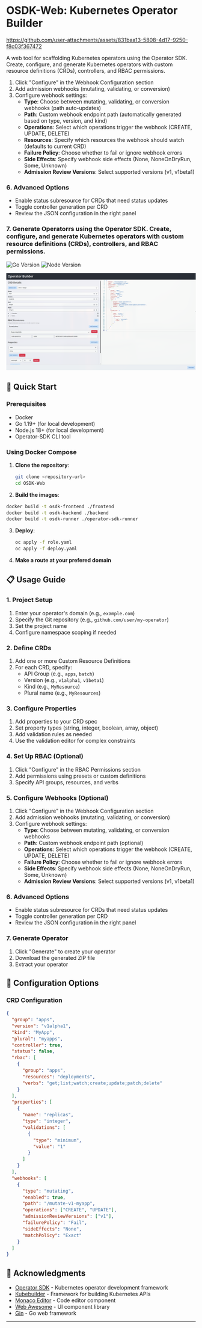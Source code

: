 # OSDK-Web: Kubernetes Operator Builder
https://github.com/user-attachments/assets/831baa13-5808-4d17-9250-f8c03f367472

A web tool for scaffolding Kubernetes operators using the Operator SDK. Create, configure, and generate Kubernetes operators with custom resource definitions (CRDs), controllers, and RBAC permissions.

1. Click "Configure" in the Webhook Configuration section
2. Add admission webhooks (mutating, validating, or conversion)
3. Configure webhook settings:
   - **Type**: Choose between mutating, validating, or conversion webhooks (path auto-updates)
   - **Path**: Custom webhook endpoint path (automatically generated based on type, version, and kind)
   - **Operations**: Select which operations trigger the webhook (CREATE, UPDATE, DELETE)
   - **Resources**: Specify which resources the webhook should watch (defaults to current CRD)
   - **Failure Policy**: Choose whether to fail or ignore webhook errors
   - **Side Effects**: Specify webhook side effects (None, NoneOnDryRun, Some, Unknown)
   - **Admission Review Versions**: Select supported versions (v1, v1beta1)

### 6. Advanced Options
- Enable status subresource for CRDs that need status updates
- Toggle controller generation per CRD
- Review the JSON configuration in the right panel

### 7. Generate Operatorrs using the Operator SDK. Create, configure, and generate Kubernetes operators with custom resource definitions (CRDs), controllers, and RBAC permissions.

![Go Version](https://img.shields.io/badge/go-1.19+-blue.svg)
![Node Version](https://img.shields.io/badge/node-18+-green.svg)


![OSDK-Web Screenshot](./screenshot.jpg)

## 🚀 Quick Start

### Prerequisites
- Docker
- Go 1.19+ (for local development)
- Node.js 18+ (for local development)
- Operator-SDK CLI tool

### Using Docker Compose

1. **Clone the repository**:
   ```bash
   git clone <repository-url>
   cd OSDK-Web
   ```

2. **Build the images**:
```bash
docker build -t osdk-frontend ./frontend
docker build -t osdk-backend ./backend
docker build -t osdk-runner ./operator-sdk-runner
```

3. **Deploy**:
   ```bash
   oc apply -f role.yaml
   oc apply -f deploy.yaml
   ```

4. **Make a route at your prefered domain**


## 📋 Usage Guide

### 1. Project Setup
1. Enter your operator's domain (e.g., `example.com`)
2. Specify the Git repository (e.g., `github.com/user/my-operator`)
3. Set the project name
4. Configure namespace scoping if needed

### 2. Define CRDs
1. Add one or more Custom Resource Definitions
2. For each CRD, specify:
   - API Group (e.g., `apps`, `batch`)
   - Version (e.g., `v1alpha1`, `v1beta1`)
   - Kind (e.g., `MyResource`)
   - Plural name (e.g., `MyResources`)

### 3. Configure Properties
1. Add properties to your CRD spec
2. Set property types (string, integer, boolean, array, object)
3. Add validation rules as needed
4. Use the validation editor for complex constraints

### 4. Set Up RBAC (Optional)
1. Click "Configure" in the RBAC Permissions section
2. Add permissions using presets or custom definitions
3. Specify API groups, resources, and verbs

### 5. Configure Webhooks (Optional)
1. Click "Configure" in the Webhook Configuration section
2. Add admission webhooks (mutating, validating, or conversion)
3. Configure webhook settings:
   - **Type**: Choose between mutating, validating, or conversion webhooks
   - **Path**: Custom webhook endpoint path (optional)
   - **Operations**: Select which operations trigger the webhook (CREATE, UPDATE, DELETE)
   - **Failure Policy**: Choose whether to fail or ignore webhook errors
   - **Side Effects**: Specify webhook side effects (None, NoneOnDryRun, Some, Unknown)
   - **Admission Review Versions**: Select supported versions (v1, v1beta1)

### 6. Advanced Options
- Enable status subresource for CRDs that need status updates
- Toggle controller generation per CRD
- Review the JSON configuration in the right panel

### 7. Generate Operator
1. Click "Generate" to create your operator
3. Download the generated ZIP file
4. Extract your operator

## 🔧 Configuration Options

### CRD Configuration
```json
{
  "group": "apps",
  "version": "v1alpha1", 
  "kind": "MyApp",
  "plural": "myapps",
  "controller": true,
  "status": false,
  "rbac": [
    {
      "group": "apps",
      "resources": "deployments", 
      "verbs": "get;list;watch;create;update;patch;delete"
    }
  ],
  "properties": [
    {
      "name": "replicas",
      "type": "integer",
      "validations": [
        {
          "type": "minimum",
          "value": "1"
        }
      ]
    }
  ],
  "webhooks": [
    {
      "type": "mutating",
      "enabled": true,
      "path": "/mutate-v1-myapp",
      "operations": ["CREATE", "UPDATE"],
      "admissionReviewVersions": ["v1"],
      "failurePolicy": "Fail",
      "sideEffects": "None",
      "matchPolicy": "Exact"
    }
  ]
}
```

## 🙏 Acknowledgments

- [Operator SDK](https://sdk.operatorframework.io/) - Kubernetes operator development framework
- [Kubebuilder](https://kubebuilder.io/) - Framework for building Kubernetes APIs
- [Monaco Editor](https://microsoft.github.io/monaco-editor/) - Code editor component
- [Web Awesome](https://webawesome.com/) - UI component library
- [Gin](https://gin-gonic.com/) - Go web framework

---
